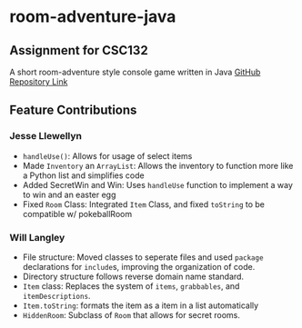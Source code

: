 # room-adventure-java

## Assignment for CSC132

A short room-adventure style console game written in Java
[GitHub Repository Link](https://github.com/laundrylens/room-adventure-java)

## Feature Contributions

### Jesse Llewellyn

- `handleUse()`: Allows for usage of select items
- Made `Inventory` an `ArrayList`: Allows the inventory to function more like
  a Python list and simplifies code
- Added SecretWin and Win: Uses `handleUse` function to implement a
  way to win and an easter egg
- Fixed `Room` Class: Integrated `Item` Class, and fixed `toString` to be
  compatible w/ pokeballRoom

### Will Langley

- File structure: Moved classes to seperate files
  and used `package` declarations for `include`s,
  improving the organization of code.
- Directory structure follows reverse domain name standard.
- `Item` class: Replaces the system of `items`, `grabbables`, and `itemDescriptions`.
- `Item.toString`: formats the item as a item in a list automatically
- `HiddenRoom`: Subclass of `Room` that allows for secret rooms.
